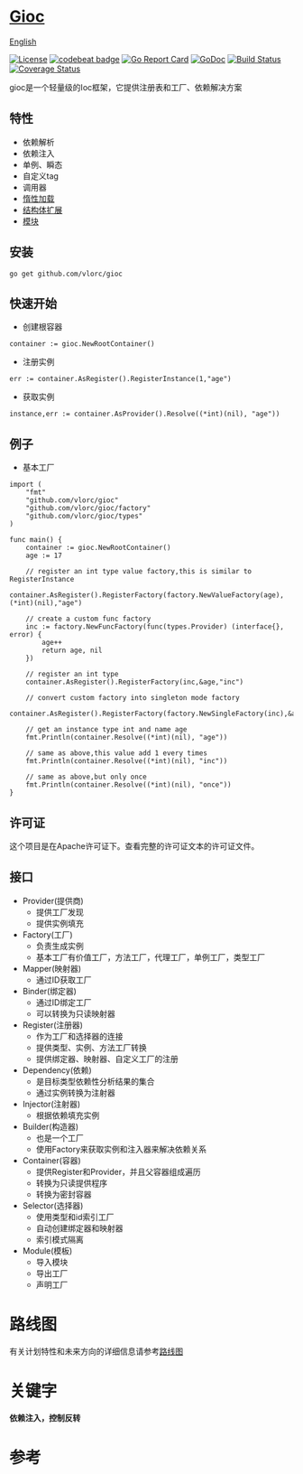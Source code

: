 
# [Gioc](https://github.com/vlorc/gioc)

[English](https://github.com/vlorc/gioc/blob/master/README.md)

[![License](https://img.shields.io/:license-apache-blue.svg)](https://opensource.org/licenses/Apache-2.0)
[![codebeat badge](https://codebeat.co/badges/c41b426c-4121-4dc8-99c2-f1b60574be64)](https://codebeat.co/projects/github-com-vlorc-gioc-master)
[![Go Report Card](https://goreportcard.com/badge/github.com/vlorc/gioc)](https://goreportcard.com/report/github.com/vlorc/gioc)
[![GoDoc](https://godoc.org/github.com/vlorc/gioc?status.svg)](https://godoc.org/github.com/vlorc/gioc)
[![Build Status](https://travis-ci.org/vlorc/gioc.svg?branch=dev)](https://travis-ci.org/vlorc/gioc?branch=dev)
[![Coverage Status](https://coveralls.io/repos/github/vlorc/gioc/badge.svg?branch=dev)](https://coveralls.io/github/vlorc/gioc?branch=dev)

gioc是一个轻量级的Ioc框架，它提供注册表和工厂、依赖解决方案

## 特性

* 依赖解析
* 依赖注入
* 单例、瞬态
* 自定义tag
* 调用器
* [惰性加载](https://github.com/vlorc/gioc/blob/master/examples/lazy/main.go)
* [结构体扩展](https://github.com/vlorc/gioc/blob/master/examples/depend/main.go)
* [模块](https://github.com/vlorc/gioc/blob/master/examples/module/main.go)

## 安装
	go get github.com/vlorc/gioc

## 快速开始

* 创建根容器
```golang
container := gioc.NewRootContainer()
```

* 注册实例
```golang
err := container.AsRegister().RegisterInstance(1,"age")
```

* 获取实例
```golang
instance,err := container.AsProvider().Resolve((*int)(nil), "age"))
```

## 例子

* 基本工厂
```golang
import (
	"fmt"
	"github.com/vlorc/gioc"
	"github.com/vlorc/gioc/factory"
	"github.com/vlorc/gioc/types"
)

func main() {
	container := gioc.NewRootContainer()
	age := 17

	// register an int type value factory,this is similar to RegisterInstance
	container.AsRegister().RegisterFactory(factory.NewValueFactory(age),(*int)(nil),"age")

	// create a custom func factory
	inc := factory.NewFuncFactory(func(types.Provider) (interface{}, error) {
		age++
		return age, nil
	})

    // register an int type
	container.AsRegister().RegisterFactory(inc,&age,"inc")

	// convert custom factory into singleton mode factory
	container.AsRegister().RegisterFactory(factory.NewSingleFactory(inc),&age,"once")

	// get an instance type int and name age
	fmt.Println(container.Resolve((*int)(nil), "age"))
	
	// same as above,this value add 1 every times
	fmt.Println(container.Resolve((*int)(nil), "inc"))
	
	// same as above,but only once
	fmt.Println(container.Resolve((*int)(nil), "once"))
}
```

## 许可证

这个项目是在Apache许可证下。查看完整的许可证文本的许可证文件。

## 接口

+ Provider(提供商)
	+ 提供工厂发现
	+ 提供实例填充
+ Factory(工厂)
	+ 负责生成实例
	+ 基本工厂有价值工厂，方法工厂，代理工厂，单例工厂，类型工厂
+ Mapper(映射器)
	+ 通过ID获取工厂
+ Binder(绑定器)
	+ 通过ID绑定工厂
	+ 可以转换为只读映射器
+ Register(注册器)
	+ 作为工厂和选择器的连接
	+ 提供类型、实例、方法工厂转换
	+ 提供绑定器、映射器、自定义工厂的注册
+ Dependency(依赖)
	+ 是目标类型依赖性分析结果的集合
	+ 通过实例转换为注射器
+ Injector(注射器)
	+ 根据依赖填充实例
+ Builder(构造器)
	+ 也是一个工厂
	+ 使用Factory来获取实例和注入器来解决依赖关系
+ Container(容器)
	+ 提供Register和Provider，并且父容器组成遍历
	+ 转换为只读提供程序
	+ 转换为密封容器
+ Selector(选择器)
	+ 使用类型和id索引工厂
	+ 自动创建绑定器和映射器
	+ 索引模式隔离
+ Module(模板)
    + 导入模块
    + 导出工厂
    + 声明工厂


# 路线图
有关计划特性和未来方向的详细信息请参考[路线图](https://github.com/vlorc/gioc/blob/master/ROADMAP.md)

# 关键字

**依赖注入，控制反转**

# 参考
